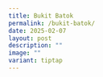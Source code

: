 ```yaml
---
title: Bukit Batok
permalink: /bukit-batok/
date: 2025-02-07
layout: post
description: ""
image: ""
variant: tiptap
---
```

